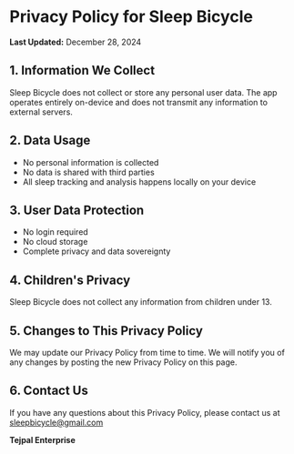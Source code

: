 # Privacy Policy for Sleep Bicycle

**Last Updated:** December 28, 2024

## 1. Information We Collect

Sleep Bicycle does not collect or store any personal user data. The app operates entirely on-device and does not transmit any information to external servers.

## 2. Data Usage

- No personal information is collected
- No data is shared with third parties
- All sleep tracking and analysis happens locally on your device

## 3. User Data Protection

- No login required
- No cloud storage
- Complete privacy and data sovereignty

## 4. Children's Privacy

Sleep Bicycle does not collect any information from children under 13.

## 5. Changes to This Privacy Policy

We may update our Privacy Policy from time to time. We will notify you of any changes by posting the new Privacy Policy on this page.

## 6. Contact Us

If you have any questions about this Privacy Policy, please contact us at sleepbicycle@gmail.com

**Tejpal Enterprise**







